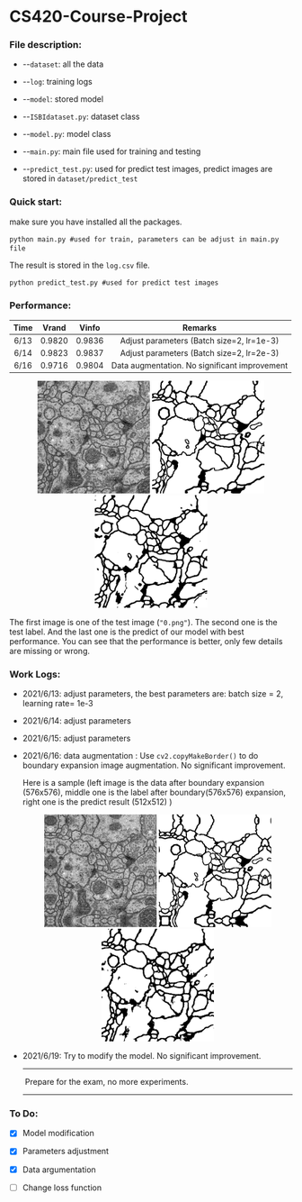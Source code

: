 # CS420-Course-Project

### File description:

- --`dataset`: all the data

- --`log`: training logs

- --`model`: stored model

- --`ISBIdataset.py`: dataset class

- --`model.py`: model class

- --`main.py`: main file used for training and testing

- --`predict_test.py`: used for predict test images, predict images are stored in `dataset/predict_test`

### Quick start:

make sure you have installed all the packages.

```shell
python main.py #used for train, parameters can be adjust in main.py file
```

The result is stored in the `log.csv` file.

```shell
python predict_test.py #used for predict test images
```

### Performance:

| Time | Vrand  | Vinfo  |                    Remarks                    |
| :--: | :----: | :----: | :-------------------------------------------: |
| 6/13 | 0.9820 | 0.9836 |   Adjust parameters (Batch size=2, lr=1e-3)   |
| 6/14 | 0.9823 | 0.9837 |   Adjust parameters (Batch size=2, lr=2e-3)   |
| 6/16 | 0.9716 | 0.9804 | Data augmentation. No significant improvement |

<center class="half">
    <img src="dataset/test_img/0.png" width="200"/>
    <img src="dataset/test_label/0.png" width="200"/>
    <img src="dataset/predict_test_best/0.png" width="200"/> 
</center>


The first image is one of the test image (`"0.png"`). The second one is the test label. And the last one is the predict of our model with best performance. You can see that the performance is better, only few details are missing or wrong.

### Work Logs:

- 2021/6/13: adjust parameters, the best parameters are: batch size = 2, learning rate= 1e-3

- 2021/6/14: adjust parameters

- 2021/6/15: adjust parameters

- 2021/6/16: data augmentation :  Use `cv2.copyMakeBorder()` to do boundary expansion image augmentation. No significant improvement.

  Here is a sample (left image is the data after boundary expansion (576x576), middle one is the label after boundary(576x576) expansion, right one is the predict result (512x512) )

  <center class="half">
      <img src="figure/img_aug.png" width="200"/>
      <img src="figure/label_aug.png" width="200"/>
      <img src="dataset/predict_test/0.png" width="200"/>
  </center>
- 2021/6/19: Try to modify the model. No significant improvement.

  -------------------------------------------------------------------------------------------------------------------------------------------------------------------------------------

  ​																		Prepare for the exam, no more experiments.

  -------------------------------------------------------------------------------------------------------------------------------------------------------------------------------------

### To Do:

- [x] Model modification 

- [x] Parameters adjustment

- [x] Data argumentation

- [ ] Change loss function


